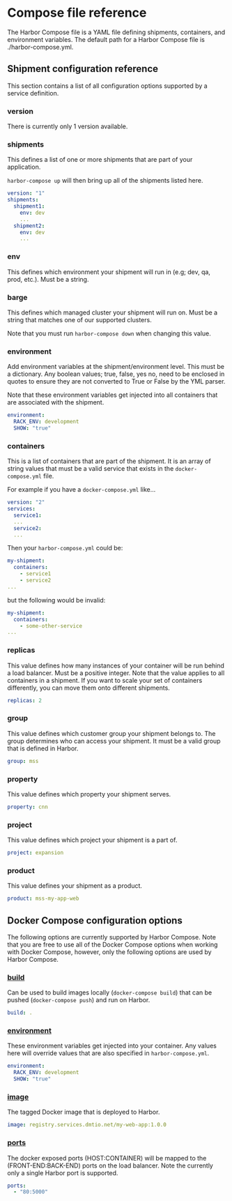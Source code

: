 # Compose file reference

The Harbor Compose file is a YAML file defining shipments, containers, and environment variables. The default path for a Harbor Compose file is ./harbor-compose.yml.

## Shipment configuration reference

This section contains a list of all configuration options supported by a service definition.


### version

There is currently only 1 version available.


### shipments

This defines a list of one or more shipments that are part of your application.  

`harbor-compose up` will then bring up all of the shipments listed here.

```yaml
version: "1"
shipments:
  shipment1:    
    env: dev
    ...
  shipment2:    
    env: dev
    ...    
```

### env

This defines which environment your shipment will run in (e.g; dev, qa, prod, etc.).  Must be a string.   


### barge

This defines which managed cluster your shipment will run on.  Must be a string that matches one of our supported clusters.

Note that you must run `harbor-compose down` when changing this value.


### environment

Add environment variables at the shipment/environment level. This must be a dictionary. Any boolean values; true, false, yes no, need to be enclosed in quotes to ensure they are not converted to True or False by the YML parser.

Note that these environment variables get injected into all containers that are associated with the shipment.

```yaml
environment:
  RACK_ENV: development
  SHOW: "true"
```

### containers

This is a list of containers that are part of the shipment.  It is an array of string values that must be a valid service that exists in the `docker-compose.yml` file.

For example if you have a `docker-compose.yml` like...

```yaml
version: "2"
services:
  service1:
  ...
  service2:
  ...  
```

Then your `harbor-compose.yml` could be:

```yaml
my-shipment:    
  containers:
    - service1
    - service2 
...   
```

but the following would be invalid:

```yaml
my-shipment:    
  containers:
    - some-other-service
...   
```

### replicas

This value defines how many instances of your container will be run behind a load balancer.  Must be a positive integer.  Note that the value applies to all containers in a shipment.  If you want to scale your set of containers differently, you can move them onto different shipments.

```yaml
replicas: 2
```

### group

This value defines which customer group your shipment belongs to.  The group determines who can access your shipment.  It must be a  valid group that is defined in Harbor.

```yaml
group: mss
```

### property

This value defines which property your shipment serves.

```yaml
property: cnn
```

### project

This value defines which project your shipment is a part of.

```yaml
project: expansion
```

### product

This value defines your shipment as a product.

```yaml
product: mss-my-app-web
```

## Docker Compose configuration options

The following options are currently supported by Harbor Compose.  Note that you are free to use all of the Docker Compose options when working with Docker Compose, however, only the following options are used by Harbor Compose.

### [build](https://docs.docker.com/compose/compose-file/#build)

Can be used to build images locally (`docker-compose build`) that can be pushed (`docker-compose push`) and run on Harbor.

```yaml
build: .
```

### [environment](https://docs.docker.com/compose/compose-file/#environment)

These environment variables get injected into your container.  Any values here will override values that are also specified in `harbor-compose.yml`.

```yaml
environment:
  RACK_ENV: development
  SHOW: "true"
```

### [image](https://docs.docker.com/compose/compose-file/#image)

The tagged Docker image that is deployed to Harbor.

```yaml
image: registry.services.dmtio.net/my-web-app:1.0.0
```

### [ports](https://docs.docker.com/compose/compose-file/#ports)

The docker exposed ports (HOST:CONTAINER) will be mapped to the (FRONT-END:BACK-END) ports on the load balancer.  Note the currently only a single Harbor port is supported.

```yaml
ports:
  - "80:5000"
```